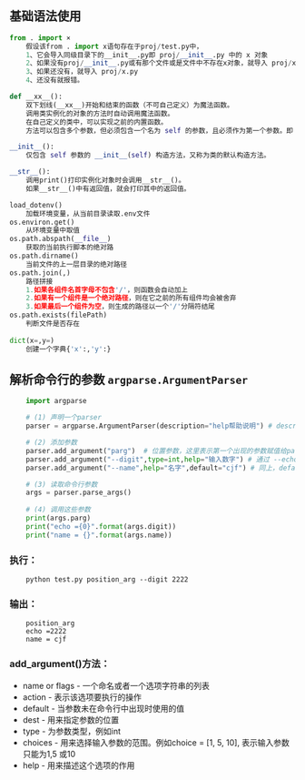 ## 基础语法使用
```python
from . import ×
	假设该from . import x语句存在于proj/test.py中，
	1、它会导入同级目录下的__init__.py即 proj/__init__.py 中的 x 对象
	2、如果没有proj/__init__.py或有那个文件或是文件中不存在x对象，就导入 proj/x/__init__.py
	3、如果还没有，就导入 proj/x.py
	4、还没有就报错。

def __xx__():
	双下划线(__xx__)开始和结束的函数（不可自己定义）为魔法函数。
	调用类实例化的对象的方法时自动调用魔法函数。
	在自己定义的类中，可以实现之前的内置函数。
	方法可以包含多个参数，但必须包含一个名为 self 的参数，且必须作为第一个参数。即 __xx__(self)

__init__():
	仅包含 self 参数的 __init__(self) 构造方法，又称为类的默认构造方法。

__str__():
	调用print()打印实例化对象时会调用__str__()。
	如果__str__()中有返回值，就会打印其中的返回值。

load_dotenv()	
	加载环境变量，从当前目录读取.env文件
os.environ.get()
	从环境变量中取值
os.path.abspath(__file__)
	获取的当前执行脚本的绝对路
os.path.dirname()
	当前文件的上一层目录的绝对路径
os.path.join(,)
	路径拼接
	1.如果各组件名首字母不包含'/'，则函数会自动加上
	2.如果有一个组件是一个绝对路径，则在它之前的所有组件均会被舍弃
	3.如果最后一个组件为空，则生成的路径以一个'/'分隔符结尾
os.path.exists(filePath)
	判断文件是否存在
	
dict(x=,y=)
	创建一个字典{'x':,'y':}
```

## 解析命令行的参数 `argparse.ArgumentParser`
```python
	import argparse

	# (1) 声明一个parser
	parser = argparse.ArgumentParser(description="help帮助说明") # description 可选参数，-h的时候第一行输出

	# (2) 添加参数
	parser.add_argument("parg")  # 位置参数，这里表示第一个出现的参数赋值给parg
	parser.add_argument("--digit",type=int,help="输入数字") # 通过 --echo xxx声明的参数，为int类型
	parser.add_argument("--name",help="名字",default="cjf") # 同上，default 表示默认值

	# (3) 读取命令行参数
	args = parser.parse_args()
	 
	# (4) 调用这些参数
	print(args.parg)
	print("echo ={0}".format(args.digit))
	print("name = {}".format(args.name))
```
### 执行：
```pthon
	python test.py position_arg --digit 2222
```
### 输出：
```
	position_arg
	echo =2222
	name = cjf
```
### add_argument()方法：
- name or flags - 一个命名或者一个选项字符串的列表
- action - 表示该选项要执行的操作
- default - 当参数未在命令行中出现时使用的值
- dest - 用来指定参数的位置
- type - 为参数类型，例如int
- choices - 用来选择输入参数的范围。例如choice = [1, 5, 10], 表示输入参数只能为1,5 或10
- help - 用来描述这个选项的作用
